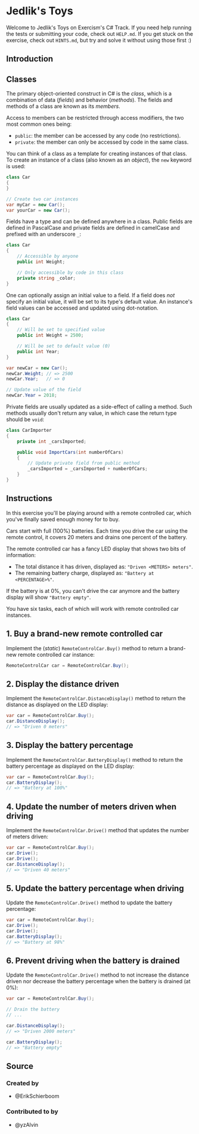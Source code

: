 # Jedlik's Toys

Welcome to Jedlik's Toys on Exercism's C# Track.
If you need help running the tests or submitting your code, check out `HELP.md`.
If you get stuck on the exercise, check out `HINTS.md`, but try and solve it without using those first :)

## Introduction

## Classes

The primary object-oriented construct in C# is the _class_, which is a combination of data (_fields_) and behavior (_methods_). The fields and methods of a class are known as its _members_.

Access to members can be restricted through access modifiers, the two most common ones being:

- `public`: the member can be accessed by any code (no restrictions).
- `private`: the member can only be accessed by code in the same class.

You can think of a class as a template for creating instances of that class. To create an instance of a class (also known as an _object_), the `new` keyword is used:

```csharp
class Car
{
}

// Create two car instances
var myCar = new Car();
var yourCar = new Car();
```

Fields have a type and can be defined anywhere in a class.
Public fields are defined in PascalCase and private fields are defined in camelCase and prefixed with an underscore `_`:

```csharp
class Car
{
    // Accessible by anyone
    public int Weight;

    // Only accessible by code in this class
    private string _color;
}
```

One can optionally assign an initial value to a field. If a field does _not_ specify an initial value, it will be set to its type's default value. An instance's field values can be accessed and updated using dot-notation.

```csharp
class Car
{
    // Will be set to specified value
    public int Weight = 2500;

    // Will be set to default value (0)
    public int Year;
}

var newCar = new Car();
newCar.Weight; // => 2500
newCar.Year;   // => 0

// Update value of the field
newCar.Year = 2018;
```

Private fields are usually updated as a side-effect of calling a method. Such methods usually don't return any value, in which case the return type should be `void`:

```csharp
class CarImporter
{
    private int _carsImported;

    public void ImportCars(int numberOfCars)
    {
        // Update private field from public method
        _carsImported = _carsImported + numberOfCars;
    }
}
```

## Instructions

In this exercise you'll be playing around with a remote controlled car, which you've finally saved enough money for to buy.

Cars start with full (100%) batteries. Each time you drive the car using the remote control, it covers 20 meters and drains one percent of the battery.

The remote controlled car has a fancy LED display that shows two bits of information:

- The total distance it has driven, displayed as: `"Driven <METERS> meters"`.
- The remaining battery charge, displayed as: `"Battery at <PERCENTAGE>%"`.

If the battery is at 0%, you can't drive the car anymore and the battery display will show `"Battery empty"`.

You have six tasks, each of which will work with remote controlled car instances.

## 1. Buy a brand-new remote controlled car

Implement the (_static_) `RemoteControlCar.Buy()` method to return a brand-new remote controlled car instance:

```csharp
RemoteControlCar car = RemoteControlCar.Buy();
```

## 2. Display the distance driven

Implement the `RemoteControlCar.DistanceDisplay()` method to return the distance as displayed on the LED display:

```csharp
var car = RemoteControlCar.Buy();
car.DistanceDisplay();
// => "Driven 0 meters"
```

## 3. Display the battery percentage

Implement the `RemoteControlCar.BatteryDisplay()` method to return the battery percentage as displayed on the LED display:

```csharp
var car = RemoteControlCar.Buy();
car.BatteryDisplay();
// => "Battery at 100%"
```

## 4. Update the number of meters driven when driving

Implement the `RemoteControlCar.Drive()` method that updates the number of meters driven:

```csharp
var car = RemoteControlCar.Buy();
car.Drive();
car.Drive();
car.DistanceDisplay();
// => "Driven 40 meters"
```

## 5. Update the battery percentage when driving

Update the `RemoteControlCar.Drive()` method to update the battery percentage:

```csharp
var car = RemoteControlCar.Buy();
car.Drive();
car.Drive();
car.BatteryDisplay();
// => "Battery at 98%"
```

## 6. Prevent driving when the battery is drained

Update the `RemoteControlCar.Drive()` method to not increase the distance driven nor decrease the battery percentage when the battery is drained (at 0%):

```csharp
var car = RemoteControlCar.Buy();

// Drain the battery
// ...

car.DistanceDisplay();
// => "Driven 2000 meters"

car.BatteryDisplay();
// => "Battery empty"
```

## Source

### Created by

- @ErikSchierboom

### Contributed to by

- @yzAlvin